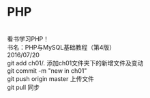# PHP
<br />看书学习PHP！
<br />书名：PHP与MySQL基础教程（第4版）
<br />2016/07/20 
<br />git add ch01/. 添加ch01文件夹下的新增文件及变动
<br />git commit -m "new in ch01"
<br />git push origin master 上传文件
<br />git pull 同步

